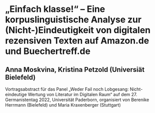 # „Einfach klasse!“ – Eine korpuslinguistische Analyse zur (Nicht-)Eindeutigkeit von digitalen rezensiven Texten auf Amazon.de und Buechertreff.de
## Anna Moskvina, Kristina Petzold (Universiät Bielefeld)

Vortragsabstract für das Panel „Weder Fail noch Lobgesang: Nicht-eindeutige Wertung von Literatur im Digitalen Raum“ auf dem 27. Germanistentag 2022, Universität Paderborn, organisiert von Berenike Herrmann (Bielefeld) und Maria Kraxenberger (Stuttgart)



